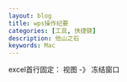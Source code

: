 ```yaml
---
layout: blog
title: wps操作纪要
categories: [工具, 快捷键]
description: 他山之石
keywords: Mac
---
```


excel首行固定： 视图 -》 冻结窗口